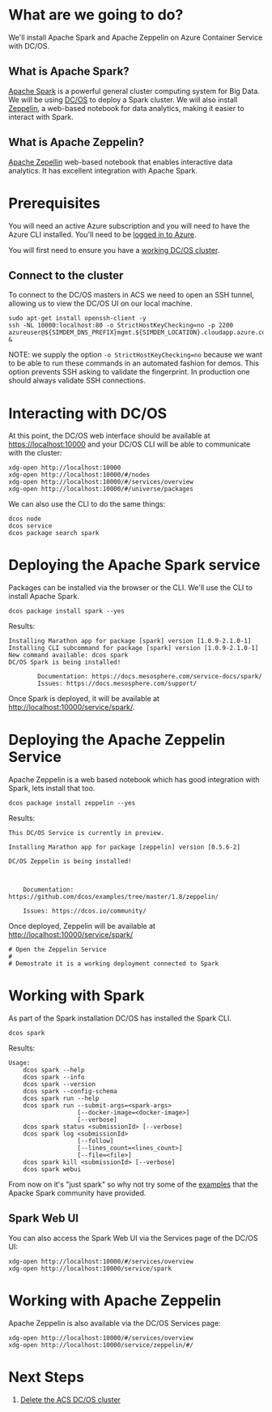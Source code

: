 # What are we going to do?

We'll install Apache Spark and Apache Zeppelin on Azure Container
Service with DC/OS.

## What is Apache Spark?

[Apache Spark](https://spark.apache.org/) is a powerful general cluster
computing system for Big Data. We will be
using [DC/OS](https://dcos.io/) to deploy a Spark cluster. We will
also install [Zeppelin](https://zeppelin.apache.org/), a web-based
notebook for data analytics, making it easier to interact with Spark.

## What is Apache Zeppelin?

[Apache Zepellin](http://zeppelin.apache.org/) web-based notebook that
enables interactive data analytics. It has excellent integration with
Apache Spark.

# Prerequisites

You will need an active Azure subscription and you will need to have
the Azure CLI installed. You'll need to
be [logged in to Azure](../../azure/login/README.md).

You will first need to ensure you have
a [working DC/OS cluster](../create_cluster/script.md).


## Connect to the cluster

To connect to the DC/OS masters in ACS we need to open an SSH tunnel,
allowing us to view the DC/OS UI on our local machine.

```
sudo apt-get install openssh-client -y
ssh -NL 10000:localhost:80 -o StrictHostKeyChecking=no -p 2200 azureuser@${SIMDEM_DNS_PREFIX}mgmt.${SIMDEM_LOCATION}.cloudapp.azure.com &
```

NOTE: we supply the option `-o StrictHostKeyChecking=no` because we
want to be able to run these commands in an automated fashion for
demos. This option prevents SSH asking to validate the fingerprint. In
production one should always validate SSH connections.

# Interacting with DC/OS

At this point, the DC/OS web interface should be available
at [https://localhost:10000](https://localhost:10000) and your DC/OS
CLI will be able to communicate with the cluster:

```
xdg-open http://localhost:10000
xdg-open http://localhost:10000/#/nodes
xdg-open http://localhost:10000/#/services/overview
xdg-open http://localhost:10000/#/universe/packages
```

We can also use the CLI to do the same things:

```
dcos node
dcos service
dcos package search spark
```

# Deploying the Apache Spark service

Packages can be installed via the browser or the CLI. We'll use the
CLI to install Apache Spark.

```
dcos package install spark --yes
```

Results:

```
Installing Marathon app for package [spark] version [1.0.9-2.1.0-1]
Installing CLI subcommand for package [spark] version [1.0.9-2.1.0-1]
New command available: dcos spark
DC/OS Spark is being installed!

        Documentation: https://docs.mesosphere.com/service-docs/spark/
        Issues: https://docs.mesosphere.com/support/
```

Once Spark is deployed, it will be available
at [http://localhost:10000/service/spark/](http://localhost:10000/service/spark/).

# Deploying the Apache Zeppelin Service

Apache Zeppelin is a web based notebook which has good integration
with Spark, lets install that too.

```
dcos package install zeppelin --yes
```

Results:

```
This DC/OS Service is currently in preview.

Installing Marathon app for package [zeppelin] version [0.5.6-2]

DC/OS Zeppelin is being installed!



	Documentation: https://github.com/dcos/examples/tree/master/1.8/zeppelin/
	
	Issues: https://dcos.io/community/
```

Once deployed, Zeppelin will be available
at [http://localhost:10000/service/spark/](http://localhost:10000/service/spark/)

```
# Open the Zeppelin Service
# 
# Demostrate it is a working deployment connected to Spark
```

# Working with Spark

As part of the Spark installation DC/OS has installed the Spark CLI.

```
dcos spark 
```

Results:

```
Usage:
    dcos spark --help
    dcos spark --info
    dcos spark --version
    dcos spark --config-schema
    dcos spark run --help
    dcos spark run --submit-args=<spark-args>
                   [--docker-image=<docker-image>]
                   [--verbose]
    dcos spark status <submissionId> [--verbose]
    dcos spark log <submissionId>
                   [--follow]
                   [--lines_count=<lines_count>]
                   [--file=<file>]
    dcos spark kill <submissionId> [--verbose]
    dcos spark webui																																   
```

From now on it's "just spark" so why not try some of
the [examples](http://spark.apache.org/examples.html) that the Apacke
Spark community have provided.

## Spark Web UI

You can also access the Spark Web UI via the Services page of the
DC/OS UI:

```
xdg-open http://localhost:10000/#/services/overview
xdg-open http://localhost:10000/service/spark
```

# Working with Apache Zeppelin

Apache Zeppelin is also available via the DC/OS Services page:

```
xdg-open http://localhost:10000/#/services/overview 
xdg-open http://localhost:10000/service/zeppelin/#/
```

# Next Steps

  1. [Delete the ACS DC/OS cluster](cleanup/script.md)
